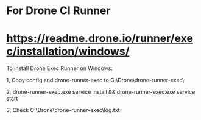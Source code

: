 # For Drone CI Runner

# https://readme.drone.io/runner/exec/installation/windows/

To install Drone Exec Runner on Windows:

1, Copy config and drone-runner-exec to C:\Drone\drone-runner-exec\

2, drone-runner-exec.exe service install &&  drone-runner-exec.exe service start

3, Check C:\Drone\drone-runner-exec\log.txt

